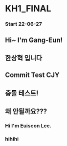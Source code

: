 # KH1_FINAL
### Start 22-06-27

## Hi~ I'm Gang-Eun!
## 한상혁 입니다
## Commit Test CJY
## 충돌 테스트! 
## 왜 안될까요???

### Hi I'm Euiseon Lee.
### hihihi
